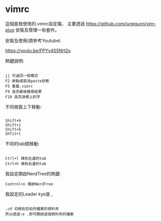 # vimrc 
這個是我使用的.vimrc設定檔，
主要透過 https://github.com/junegunn/vim-plug
安裝及管理一些套件。

安裝及使用(請參考Youtube)

https://youtu.be/FPYv4S5NH2o



熱鍵說明:

<pre><code>
<kbd>j</kbd><kbd>j</kbd> 可返回一般模式
<kbd>F2</kbd> 啟動或取消paste狀態
<kbd>F5</kbd> 重載.vimrc
<kbd>F9</kbd> 高亮最後搜尋結果
<kbd>F10</kbd> 高亮游標上的字
</code></pre>

不同視窗上下移動:

<pre><code>
<kbd>Shift</kbd>+<kbd>h</kbd>
<kbd>Shift</kbd>+<kbd>j</kbd>
<kbd>Shift</kbd>+<kbd>k</kbd>
<kbd>Shfit</kbd>+<kbd>l</kbd>
</code></pre>

不同的tab間移動:

<pre><code>
<kbd>Ctrl</kbd>+<kbd>l</kbd> 移到左邊的tab
<kbd>Ctrl</kbd>+<kbd>h</kbd> 移到右邊的tab
</code></pre>

我設定開啟NerdTree的熱鍵:
<pre><code><kbd>Control</kbd>+<kbd>n</kbd> 開啟NerdTree</code></pre>

我設定的Leader kye是 ,
<pre><code>
<kbd>,</kbd><kbd>c</kbd><kbd>d</kbd> 切換到目前的檔案的資料夾
所以透過<kbd>:e .</kbd>即可開啟這個資料夾的檔案
</code></pre>

